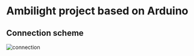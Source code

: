 # Ambilight project based on Arduino
## Connection scheme
![connection](https://user-images.githubusercontent.com/92518823/201347260-648a9c4d-7130-4d16-a48f-f8fca80b75c9.png)
